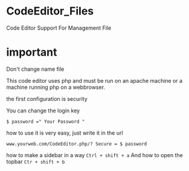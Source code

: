 # CodeEditor_Files
Code Editor Support For Management File

# important
Don't change name file

This code editor uses php and must be run on an apache machine or a machine running php on a webbrowser.

the first configuration is security

You can change the login key

`$ password =" Your Password "`

how to use it is very easy, just write it in the url

`www.yourweb.com/CodeEditor.php/? Secure = $ password`

how to make a sidebar in a way
`Ctrl + shift + a`
And how to open the topbar
`Ctr + shift + b`
